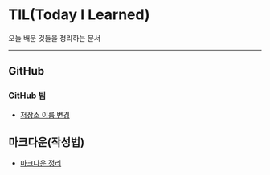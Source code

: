 # TIL(Today I Learned)
오늘 배운 것들을 정리하는 문서
- - -
## GitHub
### GitHub 팁 
+ [저장소 이름 변경](https://github.com/Vedellan/TIL/blob/master/Git.md)

## 마크다운(작성법)
+ [마크다운 정리](https://github.com/Vedellan/TIL/blob/master/MarkDown.md)

